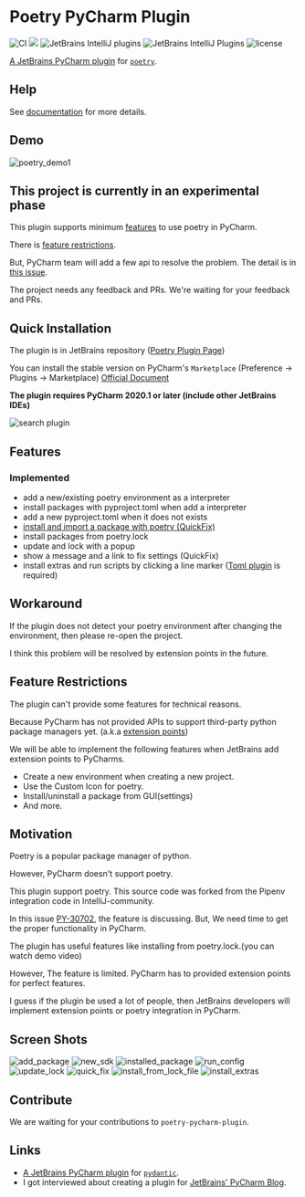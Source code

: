 # Poetry PyCharm Plugin
![CI](https://github.com/koxudaxi/poetry-pycharm-plugin/workflows/CI/badge.svg)
[![](https://img.shields.io/jetbrains/plugin/v/14307)](https://plugins.jetbrains.com/plugin/14307-poetry)
![JetBrains IntelliJ plugins](https://img.shields.io/jetbrains/plugin/d/14307-poetry)
![JetBrains IntelliJ Plugins](https://img.shields.io/jetbrains/plugin/r/rating/14307-poetry)
![license](https://img.shields.io/github/license/koxudaxi/poetry-pycharm-plugin.svg)

[A JetBrains PyCharm plugin](https://plugins.jetbrains.com/plugin/14307-poetry) for [`poetry`](https://python-poetry.org/).

## Help
See [documentation](https://koxudaxi.github.io/poetry-pycharm-plugin/) for more details.

## Demo
![poetry_demo1](https://raw.githubusercontent.com/koxudaxi/poetry-pycharm-plugin/master/docs/poetry_demo1.gif)

## This project is currently in an experimental phase
This plugin supports minimum [features](#features) to use poetry in PyCharm.

There is [feature restrictions](#feature-restrictions).

But, PyCharm team will add a few api to resolve the problem. The detail is in [this issue](https://github.com/koxudaxi/poetry-pycharm-plugin/issues/58).

The project needs any feedback and PRs. We're waiting for your feedback and PRs.

## Quick Installation

The plugin is in JetBrains repository ([Poetry Plugin Page](https://plugins.jetbrains.com/plugin/14307-poetry))

You can install the stable version on PyCharm's `Marketplace` (Preference -> Plugins -> Marketplace) [Official Document](https://www.jetbrains.com/help/idea/managing-plugins.html)

**The plugin requires PyCharm 2020.1 or later (include other JetBrains IDEs)**

![search plugin](https://raw.githubusercontent.com/koxudaxi/poetry-pycharm-plugin/master/docs/search_plugin.png)

##  Features
### Implemented
- add a new/existing poetry environment as a interpreter 
- install packages with pyproject.toml when add a interpreter
- add a new pyproject.toml when it does not exists
- [install and import a package with poetry (QuickFix)](#screen-shots)
- install packages from poetry.lock
- update and lock with a popup
- show a message and a link to fix settings (QuickFix)
- install extras and run scripts by clicking a line marker ([Toml plugin](https://plugins.jetbrains.com/plugin/8195-toml) is required)


## Workaround
If the plugin does not detect your poetry environment after changing the environment, then please re-open the project.

I think this problem will be resolved by extension points in the future. 

## Feature Restrictions  
The plugin can't provide some features for technical reasons.

Because PyCharm has not provided APIs to support third-party python package managers yet. (a.k.a [extension points](https://www.jetbrains.org/intellij/sdk/docs/basics/plugin_structure/plugin_extensions.html)) 

We will be able to implement the following features when JetBrains add extension points to PyCharms.

- Create a new environment when creating a new project.
- Use the Custom Icon for poetry.
- Install/uninstall a package from GUI(settings)
- And more.

## Motivation
Poetry is a popular package manager of python.

However, PyCharm doesn't support poetry.

This plugin support poetry. This source code was forked from the Pipenv integration code in IntelliJ-community.

In this issue [PY-30702](https://youtrack.jetbrains.com/issue/PY-30702), the feature is discussing. But, We need time to get the proper functionality in PyCharm.

The plugin has useful features like installing from poetry.lock.(you can watch demo video)

However, The feature is limited. PyCharm has to provided extension points for perfect features.


I guess if the plugin be used a lot of people, then JetBrains developers will implement extension points or poetry integration in PyCharm. 


## Screen Shots
![add_package](https://raw.githubusercontent.com/koxudaxi/poetry-pycharm-plugin/master/docs/add_package.gif)
![new_sdk](https://raw.githubusercontent.com/koxudaxi/poetry-pycharm-plugin/master/docs/new_sdk.png)
![installed_package](https://raw.githubusercontent.com/koxudaxi/poetry-pycharm-plugin/master/docs/installed_package.png)
![run_config](https://raw.githubusercontent.com/koxudaxi/poetry-pycharm-plugin/master/docs/run_config.png)
![update_lock](https://raw.githubusercontent.com/koxudaxi/poetry-pycharm-plugin/master/docs/update_lock.png)
![quick_fix](https://raw.githubusercontent.com/koxudaxi/poetry-pycharm-plugin/master/docs/quick_fix.png)
![install_from_lock_file](https://raw.githubusercontent.com/koxudaxi/poetry-pycharm-plugin/master/docs/install_from_lock_file.png)
![install_extras](https://raw.githubusercontent.com/koxudaxi/poetry-pycharm-plugin/master/docs/extras.png)


## Contribute
We are waiting for your contributions to `poetry-pycharm-plugin`.


## Links
- [A JetBrains PyCharm plugin](https://plugins.jetbrains.com/plugin/12861-pydantic) for [`pydantic`](https://github.com/samuelcolvin/pydantic).
- I got interviewed about creating a plugin for [JetBrains' PyCharm Blog](https://blog.jetbrains.com/pycharm/2020/04/interview-koudai-aono-author-of-pydantic-plugin-for-pycharm/).


